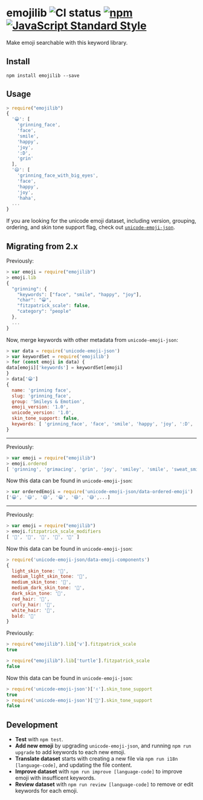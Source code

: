 # emojilib ![CI status](https://github.com/muan/emojilib/workflows/Test%20dataset/badge.svg?branch=main) [![npm](https://img.shields.io/npm/dt/emojilib.svg?style=flat-square&colorB=fd7463)](https://www.npmjs.com/package/emojilib) [![JavaScript Standard Style](https://img.shields.io/badge/code%20style-standard-brightgreen.svg?style=flat-square&colorB=f1d04a)](https://github.com/feross/standard)

Make emoji searchable with this keyword library.

## Install

```
npm install emojilib --save
```

## Usage

```javascript
> require("emojilib")
{
  '😀': [
    'grinning_face',
    'face',
    'smile',
    'happy',
    'joy',
    ':D',
    'grin'
  ],
  '😃': [
    'grinning_face_with_big_eyes',
    'face',
    'happy',
    'joy',
    'haha',
  ...
}
```

If you are looking for the unicode emoji dataset, including version, grouping, ordering, and skin tone support flag, check out [`unicode-emoji-json`](https://github.com/muan/unicode-emoji-json).

## Migrating from 2.x


Previously:

```js
> var emoji = require("emojilib")
> emoji.lib
{
  "grinning": {
    "keywords": ["face", "smile", "happy", "joy"],
    "char": "😀",
    "fitzpatrick_scale": false,
    "category": "people"
  },
  ...
}
```

Now, merge keywords with other metadata from `unicode-emoji-json`:

```js
> var data = require('unicode-emoji-json')
> var keywordSet = require('emojilib')
> for (const emoji in data) {
data[emoji]['keywords'] = keywordSet[emoji]
}
> data['😀']
{
  name: 'grinning face',
  slug: 'grinning_face',
  group: 'Smileys & Emotion',
  emoji_version: '1.0',
  unicode_version: '1.0',
  skin_tone_support: false,
  keywords: [ 'grinning_face', 'face', 'smile', 'happy', 'joy', ':D', 'grin' ]
}
```

---

Previously:

```js
> var emoji = require("emojilib")
> emoji.ordered
[ 'grinning', 'grimacing', 'grin', 'joy', 'smiley', 'smile', 'sweat_smile', ...]
```

Now this data can be found in `unicode-emoji-json`:

```js
> var orderedEmoji = require('unicode-emoji-json/data-ordered-emoji')
['😀', '😃', '😄', '😁', '😆', '😅',...]
```

---

Previously:

```js
> var emoji = require("emojilib")
> emoji.fitzpatrick_scale_modifiers
[ '🏻', '🏼', '🏽', '🏾', '🏿' ]
```

Now this data can be found in `unicode-emoji-json`:

```js
> require('unicode-emoji-json/data-emoji-components')
{
  light_skin_tone: '🏻',
  medium_light_skin_tone: '🏼',
  medium_skin_tone: '🏽',
  medium_dark_skin_tone: '🏾',
  dark_skin_tone: '🏿',
  red_hair: '🦰',
  curly_hair: '🦱',
  white_hair: '🦳',
  bald: '🦲'
}
```

Previously:

```js
> require("emojilib").lib['v'].fitzpatrick_scale
true

> require("emojilib").lib['turtle'].fitzpatrick_scale
false
```

Now this data can be found in `unicode-emoji-json`:

```js
> require('unicode-emoji-json')['✌️'].skin_tone_support
true
> require('unicode-emoji-json')['🐢'].skin_tone_support
false
```


## Development

- **Test** with `npm test`.
- **Add new emoji** by upgrading `unicode-emoji-json`, and running `npm run upgrade` to add keywords to each new emoji.
- **Translate dataset** starts with creating a new file via `npm run i18n [language-code]`, and updating the file content.
- **Improve dataset** with `npm run improve [language-code]` to improve emoji with insufficent keywords.
- **Review dataset** with `npm run review [language-code]` to remove or edit keywords for each emoji.
